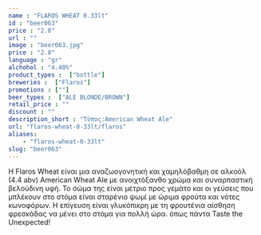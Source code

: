 ```yaml
---
name : "FLAROS WHEAT 0.33lt"
id : "beer063"
price : "2.8"
url : ""
image : "beer063.jpg"
price : "2.8"
language : "gr"
alchohol : "4.40%"
product_types :  ["bottle"]
breweries :  ["Flaros"]
promotions : [""]
beer_types :  ["ALE BLONDE/BROWN"]
retail_price : ""
discount : ""
description_short : "Τύπος:American Wheat Ale"
url: "flaros-wheat-0-33lt/flaros"
aliases: 
    - "flaros-wheat-0-33lt"
slug: "beer063"
---
```


H Flaros Wheat είναι μια αναζωογονητική και χαμηλόβαθμη σε αλκοόλ (4.4 abv) American Wheat Ale με ανοιχτόξανθο χρώμα και συναρπαστική βελούδινη υφή. Το σώμα της είναι μέτριο προς γεμάτο και οι γεύσεις που μπλέκουν στο στόμα είναι σταρένιο ψωμί με ώριμα φρούτα και νότες κωνοφόρων. Η επίγευση είναι γλυκόπικρη με τη φρουτένια αίσθηση φρεσκάδας να μένει στο στόμα για πολλή ώρα. όπως πάντα Taste the Unexpected!